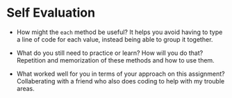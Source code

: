 # Self Evaluation

- How might the `each` method be useful? 
It helps you avoid having to type a line of code for each value, instead being able to group it together. 

- What do you still need to practice or learn? How will you do that? 
Repetition and memorization of these methods and how to use them. 

- What worked well for you in terms of your approach on this assignment? 
Collaberating with a friend who also does coding to help with my trouble areas. 